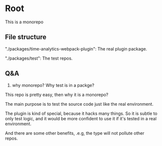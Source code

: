 # Root
This is a monorepo

## File structure

"./packages/time-analytics-webpack-plugin": The real plugin package.

"./packages/test": The test repos.

## Q&A

1. why monorepo? Why test is in a packge?

This repo is pretty easy, then why it is a monorepo?

The main purpose is to test the source code just like the real environment.

The plugin is kind of special, because it hacks many things. So it is subtle to only test logic, and it would be more confident to use it if it's tested in a real environment.

And there are some other benefits, .e.g, the type will not pollute other repos.
